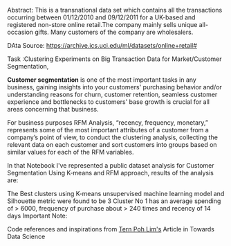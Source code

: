 Abstract: This is a transnational data set which contains all the transactions occurring between 01/12/2010 and 09/12/2011 for a UK-based and registered non-store online retail.The company mainly sells unique all-occasion gifts. Many customers of the company are wholesalers.

DAta Source: https://archive.ics.uci.edu/ml/datasets/online+retail#

Task :Clustering Experiments on Big Transaction Data for Market/Customer Segmentation,

**Customer segmentation** is one of the most important tasks in any business, gaining insights into your customers' purchasing behavior and/or understanding reasons for churn, customer retention, seamless customer experience and bottlenecks to customers' base growth is crucial for all areas concerning that business.

For business purposes RFM Analysis, “recency, frequency, monetary,” represents some of the most important attributes of a customer from a company’s point of view, to conduct the clustering analysis, collecting the relevant data on each customer and sort customers into groups based on similar values for each of the RFM variables.

In that Notebook I've represented a public dataset analysis for Customer Segmentation Using K-means and RFM approach, results of the analysis are:

The Best clusters using K-means unsupervised machine learning model and Silhouette metric were found to be 3
Cluster No 1 has an average spending of > 6000, frequency of purchase about > 240 times and recency of 14 days
Important Note:

Code references and inspirations from [Tern Poh Lim's](https://towardsdatascience.com/the-most-important-data-science-tool-for-market-and-customer-segmentation-c9709ca0b64a) Article in Towards Data Science
